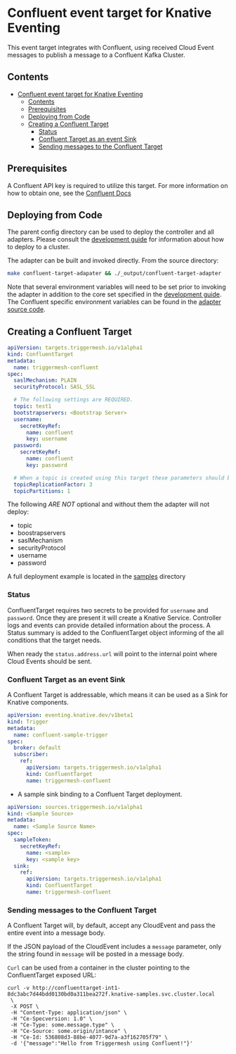 # Confluent event target for Knative Eventing

This event target integrates with Confluent, using received Cloud Event messages to publish a message to a Confluent Kafka Cluster.

## Contents

- [Confluent event target for Knative Eventing](#confluent-event-target-for-knative-eventing)
  - [Contents](#contents)
  - [Prerequisites](#prerequisites)
  - [Deploying from Code](#deploying-from-code)
  - [Creating a Confluent Target](#creating-a-confluent-target)
    - [Status](#status)
    - [Confluent Target as an event Sink](#confluent-target-as-an-event-sink)
    - [Sending messages to the Confluent Target](#sending-messages-to-the-confluent-target)

## Prerequisites

A Confluent API key is required to utilize this target. For more information on
how to obtain one, see the [Confluent Docs](https://docs.confluent.io/5.3.1/cloud/using/api-keys.html)

## Deploying from Code

The parent config directory can be used to deploy the controller and all adapters. Please
consult the [development guide](../DEVELOPMENT.md) for information about how to deploy to
a cluster.

The adapter can be built and invoked directly.  From the source directory:

```sh
make confluent-target-adapater && ./_output/confluent-target-adapter
```

Note that several environment variables will need to be set prior to invoking
the adapter in addition to the core set specified in the [development guide](../DEVELOPMENT.md).
The Confluent specific environment variables can be found in the
[adapter source code](../pkg/adapter/confluenttarget/config.go).

## Creating a Confluent Target

```yaml
apiVersion: targets.triggermesh.io/v1alpha1
kind: ConfluentTarget
metadata:
  name: triggermesh-confluent
spec:
  saslMechanism: PLAIN
  securityProtocol: SASL_SSL

  # The following settings are REQUIRED.
  topic: test1
  bootstrapservers: <Bootstrap Server>
  username:
    secretKeyRef:
      name: confluent
      key: username
  password:
    secretKeyRef:
      name: confluent
      key: password

  # When a topic is created using this target these parameters should be used
  topicReplicationFactor: 3
  topicPartitions: 1
```

The following *ARE NOT* optional and without them the adapter will not deploy:

* topic
* boostrapservers
* saslMechanism
* securityProtocol
* username
* password

A full deployment example is located in the [samples](../samples/confluent) directory

### Status

ConfluentTarget requires two secrets to be provided for `username` and
`password`. Once they are present it will create a Knative Service. Controller
logs and events can provide detailed information about the process. A Status
summary is added to the ConfluentTarget object informing of the all conditions
that the target needs.

When ready the `status.address.url` will point to the internal point where Cloud Events should be sent.

### Confluent Target as an event Sink

A Confluent Target is addressable, which means it can be used as a Sink for Knative components.

```yaml
apiVersion: eventing.knative.dev/v1beta1
kind: Trigger
metadata:
  name: confluent-sample-trigger
spec:
  broker: default
  subscriber:
    ref:
      apiVersion: targets.triggermesh.io/v1alpha1
      kind: ConfluentTarget
      name: triggermesh-confluent
```

* A sample sink binding to a Confluent Target deployment.

```yaml
apiVersion: sources.triggermesh.io/v1alpha1
kind: <Sample Source>
metadata:
  name: <Sample Source Name>
spec:
  sampleToken:
    secretKeyRef:
      name: <sample>
      key: <sample key>
  sink:
    ref:
      apiVersion: targets.triggermesh.io/v1alpha1
      kind: ConfluentTarget
      name: triggermesh-confluent
```

### Sending messages to the Confluent Target

 A Confluent Target will, by default, accept any CloudEvent and pass the entire event into a message body.

 If the JSON payload of the CloudEvent includes a `message` parameter, only the string found in `message` will be posted in a message body.


`Curl` can be used from a container in the cluster pointing to the ConfluentTarget exposed URL:

```console
curl -v http://confluenttarget-int1-8dc3abc7d44bdd0130bd0a311bea272f.knative-samples.svc.cluster.local
 \
 -X POST \
 -H "Content-Type: application/json" \
 -H "Ce-Specversion: 1.0" \
 -H "Ce-Type: some.message.type" \
 -H "Ce-Source: some.origin/intance" \
 -H "Ce-Id: 536808d3-88be-4077-9d7a-a3f162705f79" \
 -d '{"message":"Hello from Triggermesh using Confluent!"}'
```
